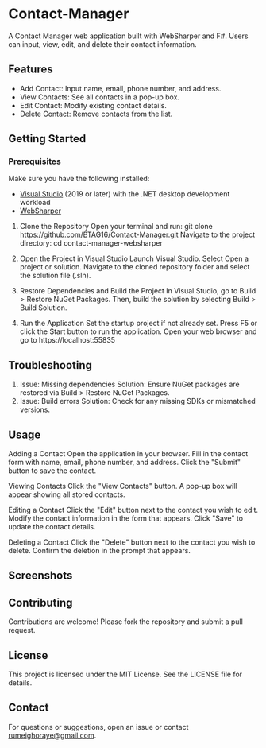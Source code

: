 # Contact-Manager
A Contact Manager web application built with WebSharper and F#. Users can input, view, edit, and delete their contact information.

## Features

- Add Contact: Input name, email, phone number, and address.
- View Contacts: See all contacts in a pop-up box.
- Edit Contact: Modify existing contact details.
- Delete Contact: Remove contacts from the list.

## Getting Started

### Prerequisites
Make sure you have the following installed:

- [Visual Studio](https://visualstudio.microsoft.com/) (2019 or later) with the .NET desktop development workload
- [WebSharper](https://websharper.com/downloads)

1. Clone the Repository
   Open your terminal and run:
     git clone https://github.com/BTAG16/Contact-Manager.git
   Navigate to the project directory:
    cd contact-manager-websharper
    
2. Open the Project in Visual Studio
    Launch Visual Studio.
    Select Open a project or solution.
    Navigate to the cloned repository folder and select the solution file (.sln).

3. Restore Dependencies and Build the Project
    In Visual Studio, go to Build > Restore NuGet Packages.
    Then, build the solution by selecting Build > Build Solution.
   
4. Run the Application
    Set the startup project if not already set.
    Press F5 or click the Start button to run the application.
    Open your web browser and go to https://localhost:55835

   
## Troubleshooting
1. Issue: Missing dependencies
  Solution: Ensure NuGet packages are restored via Build > Restore NuGet Packages.
2. Issue: Build errors
  Solution: Check for any missing SDKs or mismatched versions.

  
## Usage
  Adding a Contact
    Open the application in your browser.
    Fill in the contact form with name, email, phone number, and address.
    Click the "Submit" button to save the contact.
    
  Viewing Contacts
    Click the "View Contacts" button.
    A pop-up box will appear showing all stored contacts.
    
  Editing a Contact
    Click the "Edit" button next to the contact you wish to edit.
    Modify the contact information in the form that appears.
    Click "Save" to update the contact details.
    
  Deleting a Contact
    Click the "Delete" button next to the contact you wish to delete.
    Confirm the deletion in the prompt that appears.
    
## Screenshots


## Contributing
  Contributions are welcome! Please fork the repository and submit a pull request.

## License
  This project is licensed under the MIT License. See the LICENSE file for details.

## Contact
  For questions or suggestions, open an issue or contact rumeighoraye@gmail.com.
